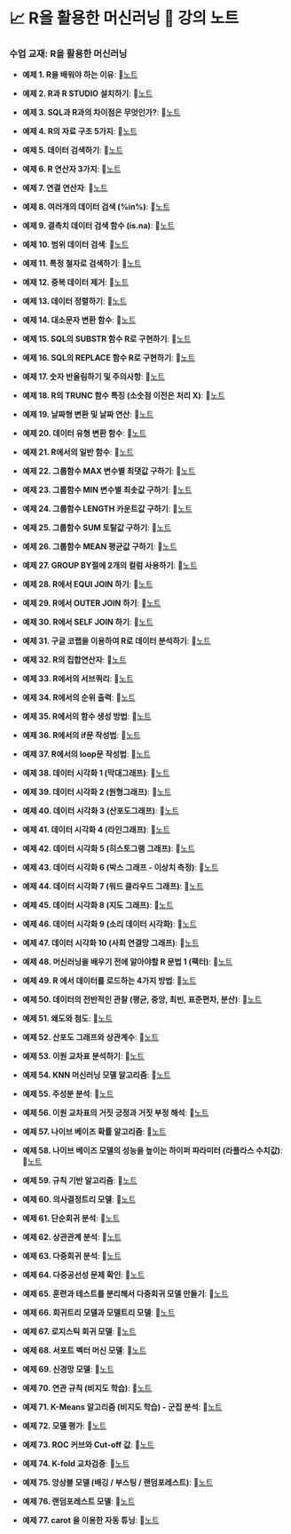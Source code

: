 # 📈 R을 활용한 머신러닝 📔 강의 노트
### 수업 교재: R을 활용한 머신러닝

- **예제 1. R을 배워야 하는 이유**:  📝[노트](https://edgeun.notion.site/0626_R_R-is-na-32a87a7dc296439995d250f818afc76f#3b217e808f0544d6a2d501d6e318ac61)

- **예제 2. R과 R STUDIO 설치하기**:  📝[노트](https://edgeun.notion.site/0626_R_R-is-na-32a87a7dc296439995d250f818afc76f#c29cf97518aa489aa22f3613e1931b1e)

- **예제 3. SQL과 R과의 차이점은 무엇인가?**:  📝[노트](https://edgeun.notion.site/0626_R_R-is-na-32a87a7dc296439995d250f818afc76f#df893ec5361c43a1a13c3d4eddcf751a)

- **예제 4. R의 자료 구조 5가지**:  📝[노트](https://edgeun.notion.site/0626_R_R-is-na-32a87a7dc296439995d250f818afc76f#7ff337a474cc44668f6cfa3c494cb3f8)

- **예제 5. 데이터 검색하기**:  📝[노트](https://edgeun.notion.site/0626_R_R-is-na-32a87a7dc296439995d250f818afc76f#ddf8868974234d46809d72e7ae6338e9)

- **예제 6. R 연산자 3가지**:  📝[노트](https://edgeun.notion.site/0626_R_R-is-na-32a87a7dc296439995d250f818afc76f#e2193b65d16e4a348ff2aafbe5c5bbb9)

- **예제 7. 연결 연산자**:  📝[노트](https://edgeun.notion.site/0626_R_R-is-na-32a87a7dc296439995d250f818afc76f#c7a934d042874c708e787f4ec2958197)

- **예제 8. 여러개의 데이터 검색 (%in%)**:  📝[노트](https://edgeun.notion.site/0626_R_R-is-na-32a87a7dc296439995d250f818afc76f#13b1cd89afb74a58be93dd22c02c7cee)

- **예제 9. 결측치 데이터 검색 함수 (is.na)**:  📝[노트](https://edgeun.notion.site/0626_R_R-is-na-32a87a7dc296439995d250f818afc76f#fbc56c4b23794bb9893b8000dfb23425)

- **예제 10. 범위 데이터 검색**:  📝[노트](https://edgeun.notion.site/0627_R_-e69a09e41d1342e7b7b79d965fe5aea7#b28f8ab0eb5540cca9de9b5695f8f1f9)

- **예제 11. 특정 철자로 검색하기**:  📝[노트](https://edgeun.notion.site/0627_R_-e69a09e41d1342e7b7b79d965fe5aea7#7f7e3f4656104925accb9179fd43fca2)

- **예제 12. 중복 데이터 제거**:  📝[노트](https://edgeun.notion.site/0627_R_-e69a09e41d1342e7b7b79d965fe5aea7#7d39817c886745959ce803171c19e530)

- **예제 13. 데이터 정렬하기**:  📝[노트](https://edgeun.notion.site/0627_R_-e69a09e41d1342e7b7b79d965fe5aea7#bcec851a7d514701921bb1cca0707b85)

- **예제 14. 대소문자 변환 함수**:  📝[노트](https://edgeun.notion.site/0627_R_-e69a09e41d1342e7b7b79d965fe5aea7#44b27df5f59e449e93849fd166e9ae19)

- **예제 15. SQL의 SUBSTR 함수 R로 구현하기**:  📝[노트](https://edgeun.notion.site/0627_R_-e69a09e41d1342e7b7b79d965fe5aea7#ea21a5b9ac98472c9953548f50f93ed9)

- **예제 16. SQL의 REPLACE 함수 R로 구현하기**:  📝[노트](https://edgeun.notion.site/0627_R_-e69a09e41d1342e7b7b79d965fe5aea7#26bc0204587a4cf7bd53cfeb54640fed)

- **예제 17. 숫자 반올림하기 및 주의사항**:  📝[노트](https://edgeun.notion.site/0627_R_-e69a09e41d1342e7b7b79d965fe5aea7#1b7d8e596cec48dabe0b601635f1c337)

- **예제 18. R의 TRUNC 함수 특징 (소숫점 이전은 처리 X)**:  📝[노트](https://edgeun.notion.site/0627_R_-e69a09e41d1342e7b7b79d965fe5aea7#63c3fbffc1d84b3a856fe7454287d0f7)

- **예제 19. 날짜형 변환 및 날짜 연산**:  📝[노트](https://edgeun.notion.site/0627_R_-e69a09e41d1342e7b7b79d965fe5aea7#13ac0042fe274609b19ad9ecf68fc6a1)

- **예제 20. 데이터 유형 변환 함수**:  📝[노트](https://edgeun.notion.site/0627_R_-e69a09e41d1342e7b7b79d965fe5aea7#7fce041db69c40f29195b1e54698c818)

- **예제 21. R에서의 일반 함수**:  📝[노트](https://edgeun.notion.site/0627_R_-e69a09e41d1342e7b7b79d965fe5aea7#4919fa001c064447ad1acf4618e86397)

- **예제 22. 그룹함수 MAX 변수별 최댓값 구하기**:  📝[노트](https://edgeun.notion.site/0628_R_-MAX-SELF-JOIN-f95a489c1f4a43468d73fe81f4c81800#2a1928b17a854c2287ee2b9d6f2a6976)

- **예제 23. 그룹함수 MIN 변수별 최솟값 구하기**:  📝[노트](https://edgeun.notion.site/0628_R_-MAX-SELF-JOIN-f95a489c1f4a43468d73fe81f4c81800#55dbea69e0c640a99228ee85b7560ace)

- **예제 24. 그룹함수 LENGTH 카운트값 구하기**:  📝[노트](https://edgeun.notion.site/0628_R_-MAX-SELF-JOIN-f95a489c1f4a43468d73fe81f4c81800#0886fe5f6780462c876a966ec712300f)

- **예제 25. 그룹함수 SUM 토탈값 구하기**:  📝[노트](https://edgeun.notion.site/0628_R_-MAX-SELF-JOIN-f95a489c1f4a43468d73fe81f4c81800#bcfe8f61ff7a49efafcebb2a06f63a9e)

- **예제 26. 그룹함수 MEAN 평균값 구하기**:  📝[노트](https://edgeun.notion.site/0628_R_-MAX-SELF-JOIN-f95a489c1f4a43468d73fe81f4c81800#d5be0c6b436747c4a1c6bf6530cfed8c)

- **예제 27. GROUP BY절에 2개의 컬럼 사용하기**:  📝[노트](https://edgeun.notion.site/0628_R_-MAX-SELF-JOIN-f95a489c1f4a43468d73fe81f4c81800#1df51e1bc44648429d2f385ae87a756b)

- **예제 28. R에서 EQUI JOIN 하기**:  📝[노트](https://edgeun.notion.site/0628_R_-MAX-SELF-JOIN-f95a489c1f4a43468d73fe81f4c81800#9e4f1f9ada394f8aa4ef45091eefa9ef)

- **예제 29. R에서 OUTER JOIN 하기**:  📝[노트](https://edgeun.notion.site/0628_R_-MAX-SELF-JOIN-f95a489c1f4a43468d73fe81f4c81800#9488d8772b8643d589f913f117924e86)

- **예제 30. R에서 SELF JOIN 하기**:  📝[노트](https://edgeun.notion.site/0628_R_-MAX-SELF-JOIN-f95a489c1f4a43468d73fe81f4c81800#0aaf69c2fed14041b90619737514a163)

- **예제 31. 구글 코랩을 이용하여 R로 데이터 분석하기**:  📝[노트](https://edgeun.notion.site/0628_R_-R-1-7430a0a903c64ab0ac11e369f1f6bfa0#28bdaecc08024e978531836e47b57bea)

- **예제 32. R의 집합연산자**:  📝[노트](https://edgeun.notion.site/0628_R_-R-1-7430a0a903c64ab0ac11e369f1f6bfa0#0ffa3ab503544491b98631d4c23b785e)

- **예제 33. R에서의 서브쿼리**:  📝[노트](https://edgeun.notion.site/0628_R_-R-1-7430a0a903c64ab0ac11e369f1f6bfa0#377c7672c3bf4050b8cabdd06a878152)

- **예제 34. R에서의 순위 출력**:  📝[노트](https://edgeun.notion.site/0628_R_-R-1-7430a0a903c64ab0ac11e369f1f6bfa0#4459f69e76b04d0199a53cd18a16dc9b)

- **예제 35. R에서의 함수 생성 방법**:  📝[노트](https://edgeun.notion.site/0628_R_-R-1-7430a0a903c64ab0ac11e369f1f6bfa0#e51915c2fd6c4a1ab30ba2ec52fac0f2)

- **예제 36. R에서의 if문 작성법**:  📝[노트](https://edgeun.notion.site/0628_R_-R-1-7430a0a903c64ab0ac11e369f1f6bfa0#b16ad93376d14b0a9428a2c92130a86d)

- **예제 37. R에서의 loop문 작성법**:  📝[노트](https://edgeun.notion.site/0628_R_-R-1-7430a0a903c64ab0ac11e369f1f6bfa0#a36cae934e1743a6aa2a453d98b495cd)

- **예제 38. 데이터 시각화 1 (막대그래프)**:  📝[노트](https://edgeun.notion.site/0628_R_-R-1-7430a0a903c64ab0ac11e369f1f6bfa0#4fe6bc32a6714deea96f47d53275441b)

- **예제 39. 데이터 시각화 2 (원형그래프)**:  📝[노트](https://edgeun.notion.site/0702_R_-87bfbd1b28444bf886c759ac996eb4ef#b0cb14c683e44927bf6daa35bb6b7c76)

- **예제 40. 데이터 시각화 3 (산포도그래프)**:  📝[노트](https://edgeun.notion.site/0702_R_-87bfbd1b28444bf886c759ac996eb4ef#f188ef34d92f43bab444554b710ad5de)

- **예제 41. 데이터 시각화 4 (라인그래프)**:  📝[노트](https://edgeun.notion.site/0702_R_-87bfbd1b28444bf886c759ac996eb4ef#630bd8a411b14d4d9939868ec533409f)

- **예제 42. 데이터 시각화 5 (히스토그램 그래프)**:  📝[노트](https://edgeun.notion.site/0702_R_-87bfbd1b28444bf886c759ac996eb4ef#8659aeb988194647bb11460149c961f9)

- **예제 43. 데이터 시각화 6 (박스 그래프 - 이상치 측정)**:  📝[노트](https://edgeun.notion.site/0703_R_-6-7-347abaa50a144c0f8e098c98180115d0#60d8dd6c76de41a780e5dce8b42cf0b0)

- **예제 44. 데이터 시각화 7 (워드 클라우드 그래프)**:  📝[노트](https://edgeun.notion.site/0703_R_-6-7-347abaa50a144c0f8e098c98180115d0#24102c7127bc450082d1ff493e3c6a0a)

- **예제 45. 데이터 시각화 8 (지도 그래프)**:  📝[노트](https://edgeun.notion.site/0704_R_-8-9-1682002a0e2f4e3dadf51d8aa00dce09#30f0a5cb8dce4fbfae8bd4be6e722bb3)

- **예제 46. 데이터 시각화 9 (소리 데이터 시각화)**:  📝[노트](https://edgeun.notion.site/0704_R_-8-9-1682002a0e2f4e3dadf51d8aa00dce09#aeb74034075042b59581f342d62da046)

- **예제 47. 데이터 시각화 10 (사회 연결망 그래프)**:  📝[노트](https://edgeun.notion.site/0708_R_-10-f5aa65864f744d1cb13aacd2ddadba07#4faad63cade74443a968d8dc8db16263)

- **예제 48. 머신러닝을 배우기 전에 알아야할 R 문법 1 (팩터)**:  📝[노트](https://edgeun.notion.site/0708_R_-10-f5aa65864f744d1cb13aacd2ddadba07#511432591f7246a89890d7b0daa42a7d)

- **예제 49. R 에서 데이터를 로드하는 4가지 방법**:  📝[노트](https://edgeun.notion.site/0708_R_-10-f5aa65864f744d1cb13aacd2ddadba07#adfc199726e64e919c1f073f3c8d43d9)

- **예제 50. 데이터의 전반적인 관찰 (평균, 중앙, 최빈, 표준편차, 분산)**:  📝[노트](https://edgeun.notion.site/0708_R_-10-f5aa65864f744d1cb13aacd2ddadba07#63907c97f19a478fa313f436218b475c)

- **예제 51. 왜도와 첨도**:  📝[노트](https://edgeun.notion.site/0709_R_-b2a205c85fd3472bb3a5ef28e14f3ee5#96c1013c681b48cba290ba23bf3f4e1c)

- **예제 52. 산포도 그래프와 상관계수**:  📝[노트](https://edgeun.notion.site/0709_R_-b2a205c85fd3472bb3a5ef28e14f3ee5#b394cfa1aadb426b969f024a6f208247)

- **예제 53. 이원 교차표 분석하기**:  📝[노트](https://edgeun.notion.site/0709_R_-b2a205c85fd3472bb3a5ef28e14f3ee5#95a7e236ee3545bba44c63ebcfe4e9a6)

- **예제 54. KNN 머신러닝 모델 알고리즘**:  📝[노트](https://edgeun.notion.site/0710_R_KNN-4595bd0f6caa4a4a90d0d331ce4cbf50#056ed169c8bb45f2858211de32ec739c)

- **예제 55. 주성분 분석**:  📝[노트](https://edgeun.notion.site/0711_R_-f310995056ef49b3a3e138eaeae53985#b481fffd701541d3bed50aa5c3651d51)

- **예제 56. 이원 교차표의 거짓 긍정과 거짓 부정 해석**:  📝[노트](https://edgeun.notion.site/0711_R_-f310995056ef49b3a3e138eaeae53985#a1dc930fa0194068b76d5d02d379358e)

- **예제 57. 나이브 베이즈 확률 알고리즘**:  📝[노트](https://edgeun.notion.site/0711_R_-f310995056ef49b3a3e138eaeae53985#6c81696f829f48e7886670dd834628fc)

- **예제 58. 나이브 베이즈 모델의 성능을 높이는 하이퍼 파라미터 (라플라스 수치값)**:  📝[노트](https://edgeun.notion.site/0712_R_-dde98417db9d400eacbf117ddea11f26#339886ad333444ca998792dd589dc31a)

- **예제 59. 규칙 기반 알고리즘**:  📝[노트](https://edgeun.notion.site/0712_R_-dde98417db9d400eacbf117ddea11f26#3c66faeb931c45eb9b1303d7185ec73e)

- **예제 60. 의사결정트리 모델**:  📝[노트](https://edgeun.notion.site/0715_R_-3e09f5e2e9b846389e92fbad42f523bf#0332a755b2114c648f44e9e8b63268f5)

- **예제 61. 단순회귀 분석**:  📝[노트](https://edgeun.notion.site/0716_R_-1e40400ea14b478086e8658088ab7b01#02c9ac96afd6457f84fb07201dc44856)

- **예제 62. 상관관계 분석**:  📝[노트](https://edgeun.notion.site/0716_R_-1e40400ea14b478086e8658088ab7b01#ffeaf3e41ac741bd8659938d500c0825)

- **예제 63. 다중회귀 분석**:  📝[노트](https://edgeun.notion.site/0717_R_-bae2921f102349ce8bfb6935a20d7cbf#64ed40ad2ebb49e09c50a1a6b97fe7f8)

- **예제 64. 다중공선성 문제 확인**:  📝[노트](https://edgeun.notion.site/0718_R_-537654cc06e84f2399074eac00425ce6#be5f64475ed54deb977dffe23fd8fbb8)

- **예제 65. 훈련과 테스트를 분리해서 다중회귀 모델 만들기**:  📝[노트](https://edgeun.notion.site/0718_R_-537654cc06e84f2399074eac00425ce6#1e976500850749ea8374b670204756e1)

- **예제 66. 회귀트리 모델과 모델트리 모델**:  📝[노트](https://edgeun.notion.site/0718_R_-537654cc06e84f2399074eac00425ce6#bc2810b2761d49719130c1f14f5e40a9)

- **예제 67. 로지스틱 회귀 모델**:  📝[노트](https://edgeun.notion.site/0722_R_-0aa85a42b2b74476b7083517d7792783#48f0afd0b0b64d338993846cd1bb8cc4)

- **예제 68. 서포트 벡터 머신 모델**:  📝[노트](https://edgeun.notion.site/0723_R_-bea0bdece8fe4a7c827444dfc31b2ba5#3d97bbb932d149468a3421971ae64b65)

- **예제 69. 신경망 모델**:  📝[노트](https://edgeun.notion.site/0724_R_-3281063f4b0442b695542fad8aac1e74#12ecf6064e364b5c9af700d5b4b14629)

- **예제 70. 연관 규칙 (비지도 학습)**:  📝[노트](https://edgeun.notion.site/0725_R_-277887623bbc4694938c10b2ebef4669#cb28b1d972ed4d8fa67010b25b42a05a)

- **예제 71. K-Means 알고리즘 (비지도 학습) - 군집 분석**:  📝[노트](https://edgeun.notion.site/0725_R_K-Means-d85e10a4a4904be9aecf1d3bf59e8979#44a1e7fbf08244fda4cc0a851a058e49)

- **예제 72. 모델 평가**:  📝[노트](https://edgeun.notion.site/0725_R_K-Means-d85e10a4a4904be9aecf1d3bf59e8979#f350f1c6723d48569cc5966052e00217)

- **예제 73. ROC 커브와 Cut-off 값**:  📝[노트](https://edgeun.notion.site/0729_R_ROC-Cut-off-eff14b95f8524a52b8f2efdc291573d2#b112e4f0d5474be1a372541d9f384a29)

- **예제 74. K-fold 교차검증**:  📝[노트](https://edgeun.notion.site/0729_R_ROC-Cut-off-eff14b95f8524a52b8f2efdc291573d2#1ac591857a904e85bc2effa31f400474)

- **예제 75. 앙상블 모델 (배깅 / 부스팅 / 랜덤포레스트)**:  📝[노트](https://edgeun.notion.site/0729_R_ROC-Cut-off-eff14b95f8524a52b8f2efdc291573d2#9da87533a8c64c03a511b62cccb198e1)

- **예제 76. 랜덤포레스트 모델**:  📝[노트](https://edgeun.notion.site/0730_R_-carot-fef4f5a6799a41159e7ac6430892a142#a7ac3c2ccc434756b77b811d54b67e36)

- **예제 77. carot 을 이용한 자동 튜닝**:  📝[노트](https://edgeun.notion.site/0730_R_-carot-fef4f5a6799a41159e7ac6430892a142#21c614a1a4aa463bbce0f7c56ef7d874)
